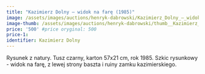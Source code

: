 ```yaml
---
title: "Kazimierz Dolny – widok na farę (1985)"
image: /assets/images/auctions/henryk-dabrowski/Kazimierz_Dolny_–_widok_na_fare_(1985).jpg
image-thumb: /assets/images/auctions/henryk-dabrowski/thumb__Kazimierz_Dolny_–_widok_na_fare_(1985).jpg
price: '500' #price oryginal: 500
price-1:
identifier: Kazimierz Dolny
---
```


Rysunek z natury. Tusz czarny, karton 57x21 cm, rok 1985.
Szkic rysunkowy - widok na farę, z lewej strony baszta i ruiny zamku kazimierskiego.